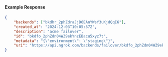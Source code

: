 <!-- Code generated for API Clients. DO NOT EDIT. -->

#### Example Response

```json
{
	"backends": ["bkdhr_2phZdraJjD6EAnYWsY3uKjdQqI6"],
	"created_at": "2024-12-03T10:05:57Z",
	"description": "acme failover",
	"id": "bkdfo_2phZdn04WZ9ekYnzEBacu5xyz7t",
	"metadata": "{\"environment\": \"staging\"}",
	"uri": "https://api.ngrok.com/backends/failover/bkdfo_2phZdn04WZ9ekYnzEBacu5xyz7t"
}
```
